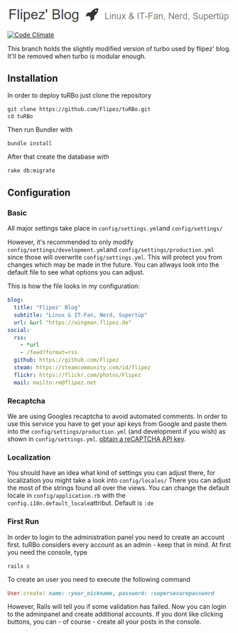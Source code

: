 ![Flipez' Blog](slogan.png?raw=true "Flipez' Blog")

[![Code Climate](https://codeclimate.com/github/Flipez/tuRBo/badges/gpa.svg)](https://codeclimate.com/github/Flipez/tuRBo)

This branch holds the slightly modified version of turbo used by flipez' blog.
It'll be removed when turbo is modular enough.

## Installation

In order to deploy tuRBo just clone the repository
```
git clone https://github.com/Flipez/tuRBo.git
cd tuRBo
```

Then run Bundler with
```
bundle install
```

After that create the database with
```
rake db:migrate
```

## Configuration
### Basic
All major settings take place in `config/settings.yml`and `config/settings/`

However, it's recommended to only modify `config/settings/development.yml`and `config/settings/production.yml` since those will overwrite `config/settings.yml`. This will protect you from changes which may be made in the future. You can allways look into the default file to see what options you can adjust.

This is how the file looks in my configuration: 

```yaml
blog:
  title: "Flipez' Blog"
  subtitle: "Linux & IT-Fan, Nerd, Supertüp"
  url: &url "https://wingman.flipez.de"
social:
  rss:
    - *url
    - /feed?format=rss
  github: https://github.com/Flipez
  steam: https://steamcommunity.com/id/flipez
  flickr: https://flickr.com/photos/Flipez
  mail: mailto:rm@flipez.net
```

### Recaptcha
We are using Googles recaptcha to avoid automated comments. In order to use this service you have to get your api keys from Google and paste them into the `config/settings/production.yml` (and development if you wish) as shown in `config/settings.yml`.
[obtain a reCAPTCHA API key](https://www.google.com/recaptcha/admin).

### Localization
You should have an idea what kind of settings you can adjust there, for localization you might take a look into `config/locales/`
There you can adjust the most of the strings found all over the views. You can change the default locale in `config/application.rb` with the `config.i18n.default_locale`attribut. Default is `:de`

### First Run
In order to login to the administration panel you need to create an account first. tuRBo considers every account as an admin - keep that in mind.
At first you need the console, type
```
rails c
```
To create an user you need to execute the following command
```ruby
User.create! name: :your_nickname, password: :supersecurepassword
```
However, Rails will tell you if some validation has failed. Now you can login to the adminpanel and create additional accounts. If you dont like clicking buttons, you can - of course - create all your posts in the console.

